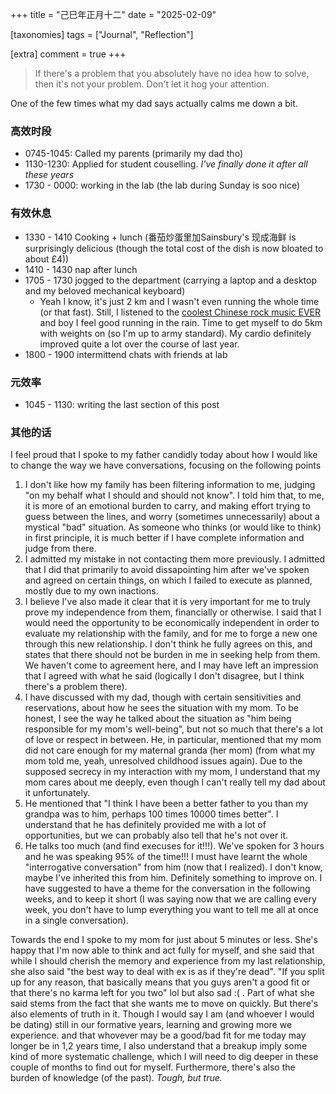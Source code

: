 +++
title = "己巳年正月十二"
date = "2025-02-09"

[taxonomies]
tags = ["Journal", "Reflection"]

[extra]
comment = true
+++

> If there's a problem that you absolutely have no idea how to solve, then it's
> not your problem. Don't let it hog your attention.

One of the few times what my dad says actually calms me down a bit.

### 高效时段
- 0745-1045: Called my parents (primarily my dad tho)
- 1130-1230: Applied for student couselling. _I've finally done it after all these years_
- 1730 - 0000: working in the lab (the lab during Sunday is soo nice)

### 有效休息
- 1330 - 1410 Cooking + lunch (番茄炒蛋里加Sainsbury's 现成海鲜 is surprisingly
    delicious (though the total cost of the dish is now bloated to about £4))
- 1410 - 1430 nap after lunch
- 1705 - 1730 jogged to the department (carrying a laptop and a desktop and my beloved mechanical keyboard)
    - Yeah I know, it's just 2 km and I wasn't even running the whole time (or
        that fast). Still, I listened to the [coolest Chinese rock music
        EVER](https://www.bilibili.com/video/BV1os4y1F7WZ/) and boy I feel good
        running in the rain. Time to get myself to do 5km with weights on (so I'm
        up to army standard). My cardio definitely improved quite a lot over
        the course of last year.
- 1800 - 1900 intermittend chats with friends at lab

### 元效率
- 1045 - 1130: writing the last section of this post

### 其他的话

I feel proud that I spoke to my father candidly today about how I would like to change
the way we have conversations, focusing on the following points

1. I don't like how my family has been filtering information to me, judging "on my behalf
    what I should and should not know". I told him that, to me, it is more of an emotional
    burden to carry, and making effort trying to guess between the lines, and worry
    (sometimes unnecessarily) about a mystical "bad" situation. As someone who thinks
    (or would like to think) in first principle, it is much better if I have complete
    information and judge from there.
2. I admitted my mistake in not contacting them more previously. I admitted that I did
    that primarily to avoid dissapointing him after we've spoken and agreed on certain
    things, on which I failed to execute as planned, mostly due to my own inactions.
3. I believe I've also made it clear that it is very important for me to truly prove
    my independence from them, financially or otherwise. I said that I would need
    the opportunity to be economically independent in order to evaluate my relationship
    with the family, and for me to forge a new one through this new relationship.
    I don't think he fully agrees on this, and states that there should not be burden
    in me in seeking help from them. We haven't come to agreement here, and I may
    have left an impression that I agreed with what he said (logically I don't disagree,
    but I think there's a problem there).
4. I have discussed with my dad, though with certain sensitivities and reservations,
    about how he sees the situation with my mom. To be honest, I see the way he talked
    about the situation as "him being responsible for my mom's well-being", but not so
    much that there's a lot of love or respect in between. He, in particular, mentioned
    that my mom did not care enough for my maternal granda (her mom) (from what my mom
    told me, yeah, unresolved childhood issues again). Due to the supposed secrecy in
    my interaction with my mom, I understand that my mom cares about me deeply,
    even though I can't really tell my dad about it unfortunately.
5. He mentioned that "I think I have been a better father to you than my grandpa was to him,
    perhaps 100 times 10000 times better". I understand that he has definitely provided
    me with a lot of opportunities, but we can probably also tell that he's not over it.
6. He talks too much (and find execuses for it!!!). We've spoken for 3 hours
   and he was speaking 95% of the time!!! I must have learnt the whole
    "interrogative conversation" from him (now that I realized). I don't know,
    maybe I've inherited this from him. Definitely something to improve on. I have
    suggested to have a theme for the conversation in the following weeks, and to
    keep it short (I was saying now that we are calling every week, you don't have
    to lump everything you want to tell me all at once in a single conversation).

Towards the end I spoke to my mom for just about 5 minutes or less. She's happy
that I'm now able to think and act fully for myself, and she said that while I
should cherish the memory and experience from my last relationship, she also
said "the best way to deal with ex is as if they're dead". "If you split up for
any reason, that basically means that you guys aren't a good fit or that there's no
karma left for you two" lol but also sad :( . Part of what she said stems from
the fact that she wants me to move on quickly. But there's also elements of
truth in it. Though I would say I am (and whoever I would be dating) still in
our formative years, learning and growing more we experience. and that whovever
may be a good/bad fit for me today may longer be in 1,2 years time, I also
understand that a breakup imply some kind of more systematic challenge, which I
will need to dig deeper in these couple of months to find out for myself.
Furthermore, there's also the burden of knowledge (of the past). _Tough, but
true._
